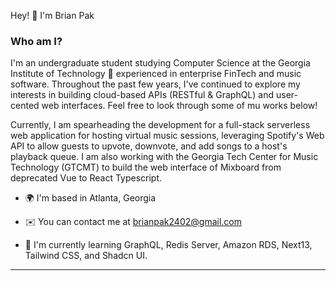 
  
  
  

Hey! 👋 I'm Brian Pak

### Who am I?

I'm an undergraduate student studying Computer Science at the Georgia Institute of Technology 🐝 experienced in enterprise FinTech and music software. Throughout the past few years, I've continued to explore my interests in building cloud-based APIs (RESTful & GraphQL) and user-cented web interfaces. Feel free to look through some of mu works below!

Currently, I am spearheading the development for a full-stack serverless web application for hosting virtual music sessions, leveraging Spotify's Web API to allow guests to upvote, downvote, and add songs to a host's playback queue. I am also working with the Georgia Tech Center for Music Technology (GTCMT) to build the web interface of Mixboard from deprecated Vue to React Typescript.

* 🌍 I'm based in Atlanta, Georgia

* ✉️ You can contact me at [brianpak2402@gmail.com](mailto:brianpak2402@gmail.com)

* 🧠 I'm currently learning GraphQL, Redis Server, Amazon RDS, Next13, Tailwind CSS, and Shadcn UI.
---
